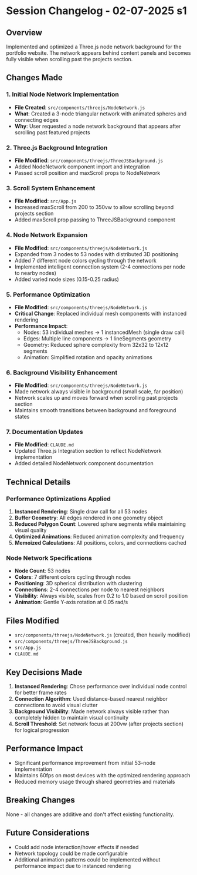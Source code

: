 # Session Changelog - 02-07-2025 s1

## Overview
Implemented and optimized a Three.js node network background for the portfolio website. The network appears behind content panels and becomes fully visible when scrolling past the projects section.

## Changes Made

### 1. Initial Node Network Implementation
- **File Created**: `src/components/threejs/NodeNetwork.js`
- **What**: Created a 3-node triangular network with animated spheres and connecting edges
- **Why**: User requested a node network background that appears after scrolling past featured projects

### 2. Three.js Background Integration
- **File Modified**: `src/components/threejs/ThreeJSBackground.js`
- Added NodeNetwork component import and integration
- Passed scroll position and maxScroll props to NodeNetwork

### 3. Scroll System Enhancement
- **File Modified**: `src/App.js`
- Increased maxScroll from 200 to 350vw to allow scrolling beyond projects section
- Added maxScroll prop passing to ThreeJSBackground component

### 4. Node Network Expansion
- **File Modified**: `src/components/threejs/NodeNetwork.js`
- Expanded from 3 nodes to 53 nodes with distributed 3D positioning
- Added 7 different node colors cycling through the network
- Implemented intelligent connection system (2-4 connections per node to nearby nodes)
- Added varied node sizes (0.15-0.25 radius)

### 5. Performance Optimization
- **File Modified**: `src/components/threejs/NodeNetwork.js`
- **Critical Change**: Replaced individual mesh components with instanced rendering
- **Performance Impact**: 
  - Nodes: 53 individual meshes → 1 instancedMesh (single draw call)
  - Edges: Multiple line components → 1 lineSegments geometry
  - Geometry: Reduced sphere complexity from 32x32 to 12x12 segments
  - Animation: Simplified rotation and opacity animations

### 6. Background Visibility Enhancement
- **File Modified**: `src/components/threejs/NodeNetwork.js`
- Made network always visible in background (small scale, far position)
- Network scales up and moves forward when scrolling past projects section
- Maintains smooth transitions between background and foreground states

### 7. Documentation Updates
- **File Modified**: `CLAUDE.md`
- Updated Three.js Integration section to reflect NodeNetwork implementation
- Added detailed NodeNetwork component documentation

## Technical Details

### Performance Optimizations Applied
1. **Instanced Rendering**: Single draw call for all 53 nodes
2. **Buffer Geometry**: All edges rendered in one geometry object
3. **Reduced Polygon Count**: Lowered sphere segments while maintaining visual quality
4. **Optimized Animations**: Reduced animation complexity and frequency
5. **Memoized Calculations**: All positions, colors, and connections cached

### Node Network Specifications
- **Node Count**: 53 nodes
- **Colors**: 7 different colors cycling through nodes
- **Positioning**: 3D spherical distribution with clustering
- **Connections**: 2-4 connections per node to nearest neighbors
- **Visibility**: Always visible, scales from 0.2 to 1.0 based on scroll position
- **Animation**: Gentle Y-axis rotation at 0.05 rad/s

## Files Modified
- `src/components/threejs/NodeNetwork.js` (created, then heavily modified)
- `src/components/threejs/ThreeJSBackground.js`
- `src/App.js`
- `CLAUDE.md`

## Key Decisions Made
1. **Instanced Rendering**: Chose performance over individual node control for better frame rates
2. **Connection Algorithm**: Used distance-based nearest neighbor connections to avoid visual clutter
3. **Background Visibility**: Made network always visible rather than completely hidden to maintain visual continuity
4. **Scroll Threshold**: Set network focus at 200vw (after projects section) for logical progression

## Performance Impact
- Significant performance improvement from initial 53-node implementation
- Maintains 60fps on most devices with the optimized rendering approach
- Reduced memory usage through shared geometries and materials

## Breaking Changes
None - all changes are additive and don't affect existing functionality.

## Future Considerations
- Could add node interaction/hover effects if needed
- Network topology could be made configurable
- Additional animation patterns could be implemented without performance impact due to instanced rendering